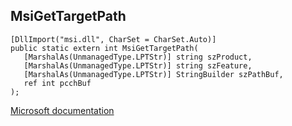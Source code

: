 ## MsiGetTargetPath

```
[DllImport("msi.dll", CharSet = CharSet.Auto)]
public static extern int MsiGetTargetPath(
   [MarshalAs(UnmanagedType.LPTStr)] string szProduct,
   [MarshalAs(UnmanagedType.LPTStr)] string szFeature,
   [MarshalAs(UnmanagedType.LPTStr)] StringBuilder szPathBuf,
   ref int pcchBuf
);
```

[Microsoft documentation](https://docs.microsoft.com/en-us/windows/win32/api/msi/nf-msi-msigettargetpathw)
